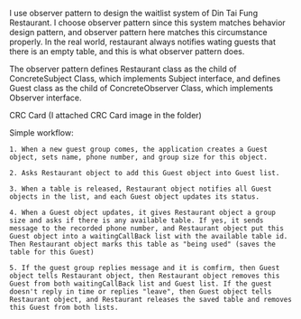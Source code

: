 I use observer pattern to design the waitlist system of Din Tai Fung Restaurant. I choose observer pattern since this system matches behavior design pattern, and observer pattern here matches this circumstance properly. In the real world, restaurant always notifies wating guests that there is an empty table, and this is what observer pattern does.

The observer pattern defines Restaurant class as the child of ConcreteSubject Class, which implements Subject interface, and defines Guest class as the child of ConcreteObserver Class, which implements Observer interface.

CRC Card (I attached CRC Card image in the folder) 
	
Simple workflow:
	
	1. When a new guest group comes, the application creates a Guest object, sets name, phone number, and group size for this object.
	
	2. Asks Restaurant object to add this Guest object into Guest list.
	
	3. When a table is released, Restaurant object notifies all Guest objects in the list, and each Guest object updates its status.
	
	4. When a Guest object updates, it gives Restaurant object a group size and asks if there is any available table. If yes, it sends message to the recorded phone number, and Restaurant object put this Guest object into a waitingCallBack list with the available table id. Then Restaurant object marks this table as "being used" (saves the table for this Guest)
	
	5. If the guest group replies message and it is comfirm, then Guest object tells Restaurant object, then Restaurant object removes this Guest from both waitingCallBack list and Guest list. If the guest doesn't reply in time or replies "leave", then Guest object tells Restaurant object, and Restaurant releases the saved table and removes this Guest from both lists.
